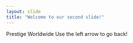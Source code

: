 ```yaml
---
layout: slide
title: "Welcome to our second slide!"
---
```

Prestige Worldwide
Use the left arrow to go back!
